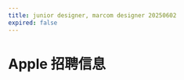 ```yaml
---
title: junior designer, marcom designer 20250602
expired: false
---
```


# Apple 招聘信息

<JobPostingTable job-posting-json-path="apple/data/marcom-designer-20250602.json" />